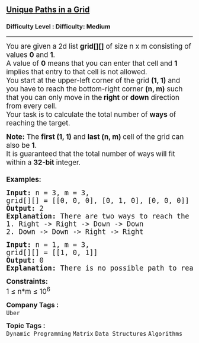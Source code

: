 <h2><a href="https://www.geeksforgeeks.org/problems/unique-paths-in-a-grid--170647/1?_gl=1*q5kkhx*_up*MQ..*_gs*MQ..&gclid=Cj0KCQjw9O_BBhCUARIsAHQMjS7FVSwtpiFk7-G0zhzStAfxBRvj9tbDLwut_zAGUOmklJzTYzBqJ3UaAgpMEALw_wcB&gbraid=0AAAAAC9yBkA6hZnFVAycXY3-vggkr6iIi">Unique Paths in a Grid</a></h2><h3>Difficulty Level : Difficulty: Medium</h3><hr><div class="problems_problem_content__Xm_eO"><p><span style="font-size: 14pt;">You are given a 2d list <strong>grid[][]</strong> of size n x m consisting of values <strong>0</strong> and <strong>1</strong>.<br>A value of <strong>0</strong> means that you can enter that cell and <strong>1</strong> implies that entry to that cell is not allowed. <br>You start at the upper-left corner of the grid <strong>(1, 1)</strong> and you have to reach the bottom-right corner <strong>(n, m)</strong> such that you can only move in the<strong> right</strong> or <strong>down</strong> direction from every cell. <br></span><span style="font-size: 14pt;"><span style="font-size: 14pt;">Your task is to calculate the total number of <strong>ways</strong> of reaching the target.<br></span></span></p>
<p><span style="font-size: 14pt;"><strong style="font-size: 14pt;">Note:</strong><span style="font-size: 14pt;"> The </span><strong style="font-size: 14pt;">first (1, 1)</strong><span style="font-size: 14pt;"> and </span><strong style="font-size: 14pt;">last (n, m) </strong><span style="font-size: 14pt;">cell of the grid can also be </span><strong style="font-size: 14pt;">1</strong><span style="font-size: 14pt;">.</span><br><span style="font-size: 18.6667px;">It is guaranteed that the total number of ways<strong> </strong>will fit within a <strong>32-bit</strong> integer.<br><br></span></span><span style="font-size: 14pt;"><strong>Examples:</strong></span></p>
<pre><span style="font-size: 14pt;"><strong>Input: </strong>n = 3, m = 3,
grid[][] = [[0, 0, 0], [0, 1, 0], [0, 0, 0]]
<strong>Output: </strong>2
<strong>Explanation: </strong>There are two ways to reach the bottom-right corner:
1. Right -&gt; Right -&gt; Down -&gt; Down</span><br><span style="font-size: 14pt;">2. Down -&gt; Down -&gt; Right -&gt; Right</span></pre>
<pre><span style="font-size: 14pt;"><strong>Input: </strong>n = 1, m = 3,
grid[][] = [[1, 0, 1]]
<strong>Output: </strong>0
<strong>Explanation: </strong>There is no possible path to reach the end.
</span></pre>
<p><span style="font-size: 14pt;"><strong>Constraints:</strong><br>1 ≤ n*m ≤ 10<sup>6</sup></span></p></div><p><span style=font-size:18px><strong>Company Tags : </strong><br><code>Uber</code>&nbsp;<br><p><span style=font-size:18px><strong>Topic Tags : </strong><br><code>Dynamic Programming</code>&nbsp;<code>Matrix</code>&nbsp;<code>Data Structures</code>&nbsp;<code>Algorithms</code>&nbsp;